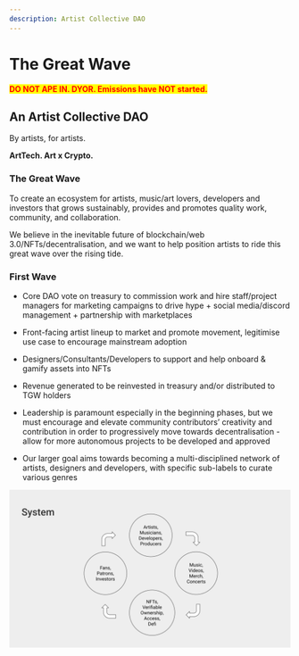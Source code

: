 ```yaml
---
description: Artist Collective DAO
---
```


# The Great Wave

<mark style="color:red;">**DO NOT APE IN. DYOR. Emissions have NOT started.**</mark>

## An Artist Collective DAO

By artists, for artists.

**ArtTech. Art x Crypto.**

### The Great Wave

To create an ecosystem for artists, music/art lovers, developers and investors that grows sustainably, provides and promotes quality work, community, and collaboration.

We believe in the inevitable future of blockchain/web 3.0/NFTs/decentralisation, and we want to help position artists to ride this great wave over the rising tide.

### First Wave

* Core DAO vote on treasury to commission work and hire staff/project managers for marketing campaigns to drive hype + social media/discord management + partnership with marketplaces

* Front-facing artist lineup to market and promote movement, legitimise use case to encourage mainstream adoption

* Designers/Consultants/Developers to support and help onboard & gamify assets into NFTs

* Revenue generated to be reinvested in treasury and/or distributed to TGW holders

* Leadership is paramount especially in the beginning phases, but we must encourage and elevate community contributors’ creativity and contribution in order to progressively move towards decentralisation - allow for more autonomous projects to be developed and approved

* Our larger goal aims towards becoming a multi-disciplined network of artists, designers and developers, with specific sub-labels to curate various genres

![The Great Wave Flow Cycle](https://raw.githubusercontent.com/acryptos/docs-thegreatwave/main/img/TGW-flowcycle.svg)
